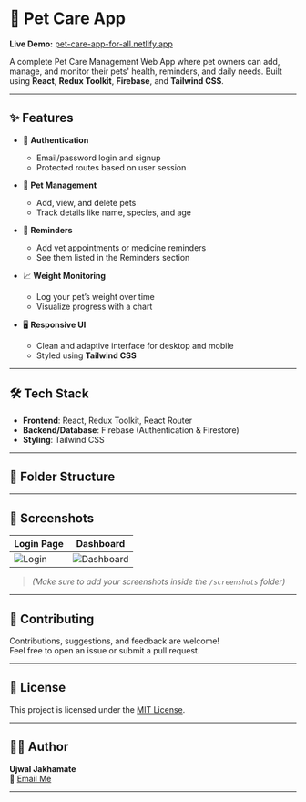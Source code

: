 # 🐾 Pet Care App

**Live Demo:** [pet-care-app-for-all.netlify.app](https://pet-care-app-for-all.netlify.app)

A complete Pet Care Management Web App where pet owners can add, manage, and monitor their pets' health, reminders, and daily needs. Built using **React**, **Redux Toolkit**, **Firebase**, and **Tailwind CSS**.

---

## ✨ Features

- 🔐 **Authentication**
  - Email/password login and signup
  - Protected routes based on user session

- 🐶 **Pet Management**
  - Add, view, and delete pets
  - Track details like name, species, and age

- 📅 **Reminders**
  - Add vet appointments or medicine reminders
  - See them listed in the Reminders section

- 📈 **Weight Monitoring**
  - Log your pet’s weight over time
  - Visualize progress with a chart

- 🖥️ **Responsive UI**
  - Clean and adaptive interface for desktop and mobile
  - Styled using **Tailwind CSS**

---

## 🛠️ Tech Stack

- **Frontend**: React, Redux Toolkit, React Router
- **Backend/Database**: Firebase (Authentication & Firestore)
- **Styling**: Tailwind CSS

---

## 📁 Folder Structure



---

## 📸 Screenshots

| Login Page | Dashboard |
|------------|-----------|
| ![Login](./screenshots/login.png) | ![Dashboard](./screenshots/dashboard.png) |

> *(Make sure to add your screenshots inside the `/screenshots` folder)*

---

## 🤝 Contributing

Contributions, suggestions, and feedback are welcome!  
Feel free to open an issue or submit a pull request.

---

## 📃 License

This project is licensed under the [MIT License](LICENSE).

---

## 👨‍💻 Author

**Ujwal Jakhamate**  
📧 [Email Me](mailto:jakhamateujwal1256@gmail.com)  

---


